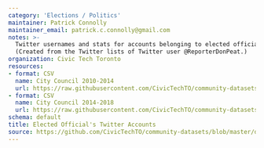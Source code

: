 ```yaml
---
category: 'Elections / Politics'
maintainer: Patrick Connolly
maintainer_email: patrick.c.connolly@gmail.com
notes: >-
  Twitter usernames and stats for accounts belonging to elected officials.
  (Created from the Twitter lists of Twitter user @ReporterDonPeat.)
organization: Civic Tech Toronto
resources:
- format: CSV
  name: City Council 2010-2014
  url: https://raw.githubusercontent.com/CivicTechTO/community-datasets/master/datasets/elected_officials_twitter/toronto-council-2010-2014.csv
- format: CSV
  name: City Council 2014-2018
  url: https://raw.githubusercontent.com/CivicTechTO/community-datasets/master/datasets/elected_officials_twitter/toronto-council-2014-2018.csv
schema: default
title: Elected Official's Twitter Accounts
source: https://github.com/CivicTechTO/community-datasets/blob/master/datasets/elected_officials_twitter/README.md
---
```

